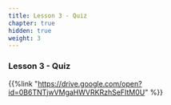 ```yaml
---
title: Lesson 3 - Quiz
chapter: true
hidden: true 
weight: 3
---
```


### Lesson 3 - Quiz

{{%link "https://drive.google.com/open?id=0B6TNTjwVMgaHWVRKRzhSeFItM0U" %}}
